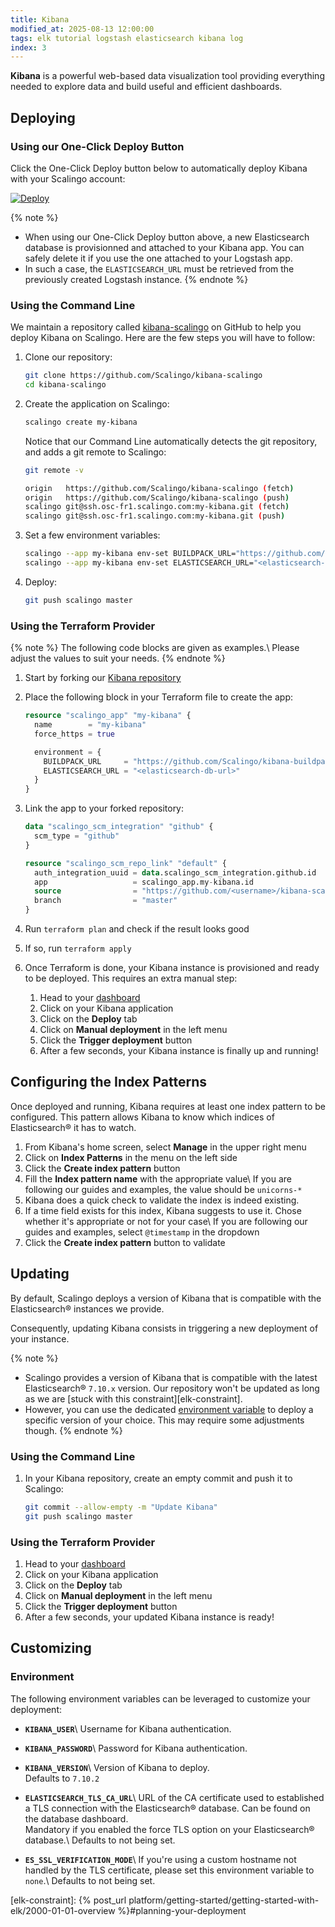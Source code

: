 ```yaml
---
title: Kibana
modified_at: 2025-08-13 12:00:00
tags: elk tutorial logstash elasticsearch kibana log
index: 3
---
```


**Kibana** is a powerful web-based data visualization tool providing everything
needed to explore data and build useful and efficient dashboards.


## Deploying

### Using our One-Click Deploy Button

Click the One-Click Deploy button below to automatically deploy Kibana with
your Scalingo account:

[![Deploy](https://cdn.scalingo.com/deploy/button.svg)][one-click]

{% note %}
- When using our One-Click Deploy button above, a new Elasticsearch database is
  provisionned and attached to your Kibana app. You can safely delete it if you
  use the one attached to your Logstash app.
- In such a case, the `ELASTICSEARCH_URL` must be retrieved from the previously
  created Logstash instance.
{% endnote %}

### Using the Command Line

We maintain a repository called [kibana-scalingo] on GitHub to help you deploy
Kibana on Scalingo. Here are the few steps you will have to follow:

1. Clone our repository:

   ```bash
   git clone https://github.com/Scalingo/kibana-scalingo
   cd kibana-scalingo
   ```

2. Create the application on Scalingo:

   ```bash
   scalingo create my-kibana
   ```

   Notice that our Command Line automatically detects the git repository, and
   adds a git remote to Scalingo:

   ```bash
   git remote -v

   origin   https://github.com/Scalingo/kibana-scalingo (fetch)
   origin   https://github.com/Scalingo/kibana-scalingo (push)
   scalingo git@ssh.osc-fr1.scalingo.com:my-kibana.git (fetch)
   scalingo git@ssh.osc-fr1.scalingo.com:my-kibana.git (push)
   ```

3. Set a few environment variables:

   ```bash
   scalingo --app my-kibana env-set BUILDPACK_URL="https://github.com/Scalingo/kibana-buildpack"
   scalingo --app my-kibana env-set ELASTICSEARCH_URL="<elasticsearch-db-url>"
   ```

4. Deploy:

   ```bash
   git push scalingo master
   ```

### Using the Terraform Provider

{% note %}
The following code blocks are given as examples.\\
Please adjust the values to suit your needs.
{% endnote %}

1. Start by forking our [Kibana repository][kibana-scalingo]

2. Place the following block in your Terraform file to create the app:

   ```terraform
   resource "scalingo_app" "my-kibana" {
     name        = "my-kibana"
     force_https = true

     environment = {
       BUILDPACK_URL     = "https://github.com/Scalingo/kibana-buildpack"
       ELASTICSEARCH_URL = "<elasticsearch-db-url>"
     }
   }
   ```

3. Link the app to your forked repository:

   ```terraform
   data "scalingo_scm_integration" "github" {
     scm_type = "github"
   }

   resource "scalingo_scm_repo_link" "default" {
     auth_integration_uuid = data.scalingo_scm_integration.github.id
     app                   = scalingo_app.my-kibana.id
     source                = "https://github.com/<username>/kibana-scalingo"
     branch                = "master"
   }
   ```

4. Run `terraform plan` and check if the result looks good

5. If so, run `terraform apply`

6. Once Terraform is done, your Kibana instance is provisioned and ready to
   be deployed. This requires an extra manual step:
   1. Head to your [dashboard]
   2. Click on your Kibana application
   3. Click on the **Deploy** tab
   4. Click on **Manual deployment** in the left menu
   5. Click the **Trigger deployment** button
   6. After a few seconds, your Kibana instance is finally up and running!


## Configuring the Index Patterns

Once deployed and running, Kibana requires at least one index pattern to be
configured. This pattern allows Kibana to know which indices of Elasticsearch®
it has to watch.

1. From Kibana's home screen, select **Manage** in the upper right menu
2. Click on **Index Patterns** in the menu on the left side
3. Click the **Create index pattern** button
4. Fill the **Index pattern name** with the appropriate value\\
   If you are following our guides and examples, the value should be
   `unicorns-*`
5. Kibana does a quick check to validate the index is indeed existing.
6. If a time field exists for this index, Kibana suggests to use it. Chose
   whether it's appropriate or not for your case\\
   If you are following our guides and examples, select `@timestamp` in the
   dropdown
7. Click the **Create index pattern** button to validate


## Updating

By default, Scalingo deploys a version of Kibana that is compatible with the
Elasticsearch® instances we provide.

Consequently, updating Kibana consists in triggering a new deployment of your
instance.

{% note %}
- Scalingo provides a version of Kibana that is compatible with the latest
  Elasticsearch® `7.10.x` version. Our repository won't be updated as long as
  we are [stuck with this constraint][elk-constraint].
- However, you can use the dedicated [environment variable](#environment)
  to deploy a specific version of your choice. This may require some
  adjustments though.
{% endnote %}

### Using the Command Line

1. In your Kibana repository, create an empty commit and push it to Scalingo:

   ```bash
   git commit --allow-empty -m "Update Kibana"
   git push scalingo master
   ```

### Using the Terraform Provider

1. Head to your [dashboard]
2. Click on your Kibana application
3. Click on the **Deploy** tab
4. Click on **Manual deployment** in the left menu
5. Click the **Trigger deployment** button
6. After a few seconds, your updated Kibana instance is ready!


## Customizing

### Environment

The following environment variables can be leveraged to customize your
deployment:

- **`KIBANA_USER`**\\
  Username for Kibana authentication.

- **`KIBANA_PASSWORD`**\\
  Password for Kibana authentication.

- **`KIBANA_VERSION`**\\
  Version of Kibana to deploy.\
  Defaults to `7.10.2`

- **`ELASTICSEARCH_TLS_CA_URL`**\\
  URL of the CA certificate used to established a TLS connection with the
  Elasticsearch® database. Can be found on the database dashboard.\
  Mandatory if you enabled the force TLS option on your Elasticsearch®
  database.\\
  Defaults to not being set.

- **`ES_SSL_VERIFICATION_MODE`**\\
  If you're using a custom hostname not handled by the TLS certificate, please
  set this environment variable to `none`.\\
  Defaults to not being set.


[kibana-scalingo]: https://github.com/Scalingo/kibana-scalingo

[dashboard]: https://dashboard.scalingo.com/apps/
[one-click]: https://dashboard.scalingo.com/deploy?source=https://github.com/Scalingo/kibana-scalingo


[elk-constraint]: {% post_url platform/getting-started/getting-started-with-elk/2000-01-01-overview %}#planning-your-deployment
